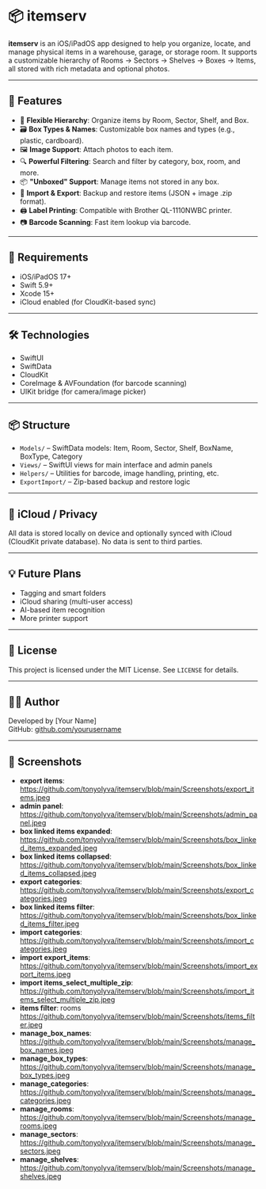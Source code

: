 # 📦 itemserv

**itemserv** is an iOS/iPadOS app designed to help you organize, locate, and manage physical items in a warehouse, garage, or storage room. It supports a customizable hierarchy of Rooms → Sectors → Shelves → Boxes → Items, all stored with rich metadata and optional photos.

---

## 🚀 Features

- 📂 **Flexible Hierarchy**: Organize items by Room, Sector, Shelf, and Box.
- 🗃️ **Box Types & Names**: Customizable box names and types (e.g., plastic, cardboard).
- 🖼️ **Image Support**: Attach photos to each item.
- 🔍 **Powerful Filtering**: Search and filter by category, box, room, and more.
- 📦 **"Unboxed" Support**: Manage items not stored in any box.
- 🔄 **Import & Export**: Backup and restore items (JSON + image .zip format).
- 🖨️ **Label Printing**: Compatible with Brother QL-1110NWBC printer.
- 📷 **Barcode Scanning**: Fast item lookup via barcode.

---

## 📱 Requirements

- iOS/iPadOS 17+
- Swift 5.9+
- Xcode 15+
- iCloud enabled (for CloudKit-based sync)

---

## 🛠️ Technologies

- SwiftUI
- SwiftData
- CloudKit
- CoreImage & AVFoundation (for barcode scanning)
- UIKit bridge (for camera/image picker)

---

## 📦 Structure

- `Models/` – SwiftData models: Item, Room, Sector, Shelf, BoxName, BoxType, Category
- `Views/` – SwiftUI views for main interface and admin panels
- `Helpers/` – Utilities for barcode, image handling, printing, etc.
- `ExportImport/` – Zip-based backup and restore logic

---

## 🔐 iCloud / Privacy

All data is stored locally on device and optionally synced with iCloud (CloudKit private database). No data is sent to third parties.

---

## 💡 Future Plans

- Tagging and smart folders
- iCloud sharing (multi-user access)
- AI-based item recognition
- More printer support

---

## 📃 License

This project is licensed under the MIT License. See `LICENSE` for details.

---

## 👨‍💻 Author

Developed by [Your Name]  
GitHub: [github.com/yourusername](https://github.com/tonyolyva)

---

## 📸 Screenshots 
* **export items**: https://github.com/tonyolyva/itemserv/blob/main/Screenshots/export_items.jpeg
* **admin panel**: https://github.com/tonyolyva/itemserv/blob/main/Screenshots/admin_panel.jpeg
* **box linked items expanded**: https://github.com/tonyolyva/itemserv/blob/main/Screenshots/box_linked_items_expanded.jpeg
* **box linked items collapsed**: https://github.com/tonyolyva/itemserv/blob/main/Screenshots/box_linked_items_collapsed.jpeg
* **export categories**: https://github.com/tonyolyva/itemserv/blob/main/Screenshots/export_categories.jpeg
* **box linked items filter**: https://github.com/tonyolyva/itemserv/blob/main/Screenshots/box_linked_items_filter.jpeg
* **import categories**: https://github.com/tonyolyva/itemserv/blob/main/Screenshots/import_categories.jpeg
* **import export_items**: https://github.com/tonyolyva/itemserv/blob/main/Screenshots/import_export_items.jpeg
* **import items_select_multiple_zip**: https://github.com/tonyolyva/itemserv/blob/main/Screenshots/import_items_select_multiple_zip.jpeg
* **items filter**: rooms https://github.com/tonyolyva/itemserv/blob/main/Screenshots/items_filter.jpeg
* **manage_box_names**: https://github.com/tonyolyva/itemserv/blob/main/Screenshots/manage_box_names.jpeg
* **manage_box_types**: https://github.com/tonyolyva/itemserv/blob/main/Screenshots/manage_box_types.jpeg
* **manage_categories**: https://github.com/tonyolyva/itemserv/blob/main/Screenshots/manage_categories.jpeg
* **manage_rooms**: https://github.com/tonyolyva/itemserv/blob/main/Screenshots/manage_rooms.jpeg
* **manage_sectors**: https://github.com/tonyolyva/itemserv/blob/main/Screenshots/manage_sectors.jpeg
* **manage_shelves**: https://github.com/tonyolyva/itemserv/blob/main/Screenshots/manage_shelves.jpeg


